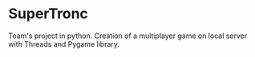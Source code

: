 # SuperTronc
Team's project in python. Creation of a multiplayer game on local server with Threads and Pygame library.

